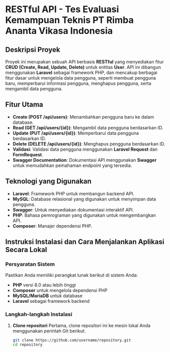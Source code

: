 # RESTful API - Tes Evaluasi Kemampuan Teknis PT Rimba Ananta Vikasa Indonesia

## Deskripsi Proyek
Proyek ini merupakan sebuah API berbasis **RESTful** yang menyediakan fitur **CRUD (Create, Read, Update, Delete)** untuk entitas **User**. API ini dibangun menggunakan **Laravel** sebagai framework PHP, dan mencakup berbagai fitur dasar untuk mengelola data pengguna, seperti membuat pengguna baru, memperbarui informasi pengguna, menghapus pengguna, serta mengambil data pengguna.

## Fitur Utama
- **Create (POST /api/users)**: Menambahkan pengguna baru ke dalam database.
- **Read (GET /api/users/{id})**: Mengambil data pengguna berdasarkan ID.
- **Update (PUT /api/users/{id})**: Memperbarui data pengguna berdasarkan ID.
- **Delete (DELETE /api/users/{id})**: Menghapus pengguna berdasarkan ID.
- **Validasi**: Validasi data pengguna menggunakan **Laravel Request** dan **FormRequest**.
- **Swagger Documentation**: Dokumentasi API menggunakan **Swagger** untuk memudahkan pemahaman endpoint yang tersedia.

## Teknologi yang Digunakan
- **Laravel**: Framework PHP untuk membangun backend API.
- **MySQL**: Database relasional yang digunakan untuk menyimpan data pengguna.
- **Swagger**: Untuk menyediakan dokumentasi interaktif API.
- **PHP**: Bahasa pemrograman yang digunakan untuk mengembangkan API.
- **Composer**: Manajer dependensi PHP.

## Instruksi Instalasi dan Cara Menjalankan Aplikasi Secara Lokal

### Persyaratan Sistem
Pastikan Anda memiliki perangkat lunak berikut di sistem Anda:
- **PHP** versi 8.0 atau lebih tinggi
- **Composer** untuk mengelola dependensi PHP
- **MySQL/MariaDB** untuk database
- **Laravel** sebagai framework backend

### Langkah-langkah Instalasi

1. **Clone repositori**
   Pertama, clone repositori ini ke mesin lokal Anda menggunakan perintah Git berikut:

   ```bash
   git clone https://github.com/username/repository.git
   cd repository
